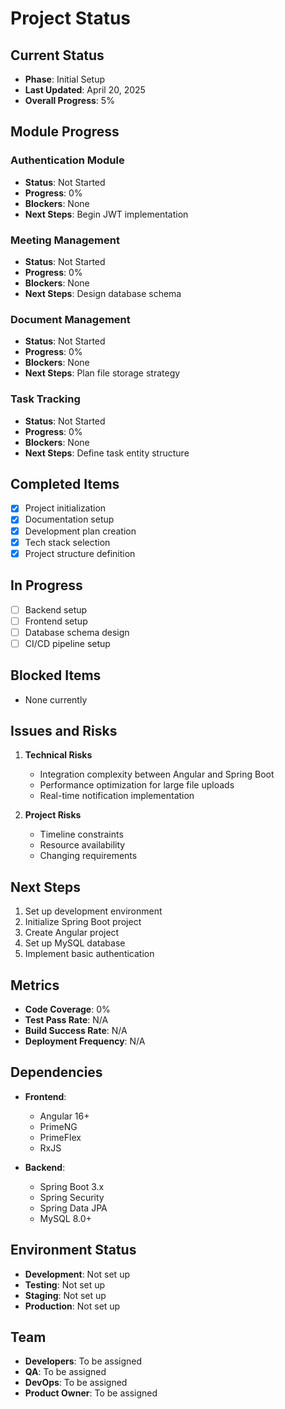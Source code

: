 # Project Status

## Current Status
- **Phase**: Initial Setup
- **Last Updated**: April 20, 2025
- **Overall Progress**: 5%

## Module Progress

### Authentication Module
- **Status**: Not Started
- **Progress**: 0%
- **Blockers**: None
- **Next Steps**: Begin JWT implementation

### Meeting Management
- **Status**: Not Started
- **Progress**: 0%
- **Blockers**: None
- **Next Steps**: Design database schema

### Document Management
- **Status**: Not Started
- **Progress**: 0%
- **Blockers**: None
- **Next Steps**: Plan file storage strategy

### Task Tracking
- **Status**: Not Started
- **Progress**: 0%
- **Blockers**: None
- **Next Steps**: Define task entity structure

## Completed Items
- [x] Project initialization
- [x] Documentation setup
- [x] Development plan creation
- [x] Tech stack selection
- [x] Project structure definition

## In Progress
- [ ] Backend setup
- [ ] Frontend setup
- [ ] Database schema design
- [ ] CI/CD pipeline setup

## Blocked Items
- None currently

## Issues and Risks
1. **Technical Risks**
   - Integration complexity between Angular and Spring Boot
   - Performance optimization for large file uploads
   - Real-time notification implementation

2. **Project Risks**
   - Timeline constraints
   - Resource availability
   - Changing requirements

## Next Steps
1. Set up development environment
2. Initialize Spring Boot project
3. Create Angular project
4. Set up MySQL database
5. Implement basic authentication

## Metrics
- **Code Coverage**: 0%
- **Test Pass Rate**: N/A
- **Build Success Rate**: N/A
- **Deployment Frequency**: N/A

## Dependencies
- **Frontend**:
  - Angular 16+
  - PrimeNG
  - PrimeFlex
  - RxJS

- **Backend**:
  - Spring Boot 3.x
  - Spring Security
  - Spring Data JPA
  - MySQL 8.0+

## Environment Status
- **Development**: Not set up
- **Testing**: Not set up
- **Staging**: Not set up
- **Production**: Not set up

## Team
- **Developers**: To be assigned
- **QA**: To be assigned
- **DevOps**: To be assigned
- **Product Owner**: To be assigned 